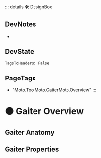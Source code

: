 ::: details 🛠 <dev>DesignBox</dev>

## DevNotes

-

## DevState

`TagsToHeaders: False`



<h2>PageTags</h2>

- "Moto.ToolMoto.GaiterMoto.Overview"
:::

# 🟠 <moto>Gaiter Overview</moto>

## Gaiter Anatomy

## Gaiter Properties
